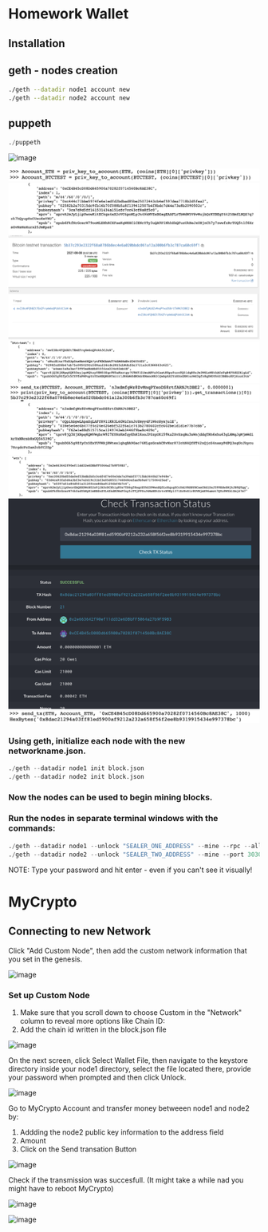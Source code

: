 # Homework Wallet


## Installation

## geth - nodes creation

```bash
./geth --datadir node1 account new
./geth --datadir node2 account new
```

## puppeth

```python
./puppeth
```
![image](https://user-images.githubusercontent.com/80563790/127590946-4d921bfb-db9c-43e1-a0a9-30094a2c2f72.png)

![image](https://github.com/abacella/wallet/blob/main/Screenshots/Account%20Setting.png)
![image](https://github.com/abacella/wallet/blob/main/Screenshots/btc_address.png)
![image](https://github.com/abacella/wallet/blob/main/Screenshots/btc_block.png)
![image](https://github.com/abacella/wallet/blob/main/Screenshots/btc_derive.png)
![image](https://github.com/abacella/wallet/blob/main/Screenshots/btc_send.png)
![image](https://github.com/abacella/wallet/blob/main/Screenshots/eth_address.png)
![image](https://github.com/abacella/wallet/blob/main/Screenshots/eth_derive.png)
![image](https://github.com/abacella/wallet/blob/main/Screenshots/eth_mycrypto.png)
![image](https://github.com/abacella/wallet/blob/main/Screenshots/eth_send.png)

### Using geth, initialize each node with the new networkname.json.


```python
./geth --datadir node1 init block.json
./geth --datadir node2 init block.json
```




### Now the nodes can be used to begin mining blocks.

### Run the nodes in separate terminal windows with the commands:

```python
./geth --datadir node1 --unlock "SEALER_ONE_ADDRESS" --mine --rpc --allow-insecure-unlock
./geth --datadir node2 --unlock "SEALER_TWO_ADDRESS" --mine --port 30304 --bootnodes "enode://SEALER_ONE_ENODE_ADDRESS@127.0.0.1:30303" --ipcdisable --allow-insecure-unlock
```


NOTE: Type your password and hit enter - even if you can't see it visually!


# MyCrypto

## Connecting to new Network


Click "Add Custom Node", then add the custom network information that you set in the genesis.

![image](https://user-images.githubusercontent.com/80563790/127590808-b32b6ec8-df86-40f1-a966-daeddcbd5193.png)

### Set up Custom Node
1) Make sure that you scroll down to choose Custom in the "Network" column to reveal more options like Chain ID:
2) Add the chain id written in the block.json file

![image](https://user-images.githubusercontent.com/80563790/127591231-dfdbdf0b-53e6-4dbd-b4e2-7db1204107bc.png)

On the next screen, click Select Wallet File, then navigate to the keystore directory inside your node1 directory, select the file located there, provide your password when prompted and then click Unlock.

![image](https://user-images.githubusercontent.com/80563790/127591320-d05bf285-d5f8-4db0-8dc3-5d2c519894a6.png)


Go to MyCrypto Account and transfer money betweeen node1 and node2 by:
1) Addding the node2 public key information to the address field
2) Amount
3) Click on the Send transation Button

![image](https://user-images.githubusercontent.com/80563790/127591475-6758f1d8-08c5-4851-bc0d-1598016165b2.png)

Check if the transmission was succesfull. (It might take a while nad you might have to reboot MyCrypto)


![image](https://user-images.githubusercontent.com/80563790/127592356-07ab8023-cb29-4163-9fbb-16fe34bec67c.png)


![image](https://user-images.githubusercontent.com/80563790/127591060-ef0dae4a-7649-4e04-a01c-eb8eed101275.png)


